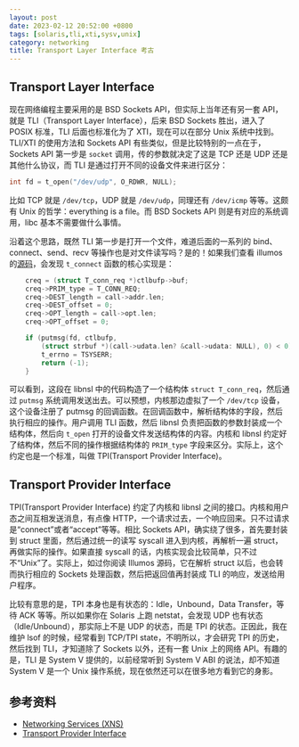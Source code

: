 ```yaml
---
layout: post
date: 2023-02-12 20:52:00 +0800
tags: [solaris,tli,xti,sysv,unix]
category: networking
title: Transport Layer Interface 考古
---
```


## Transport Layer Interface

现在网络编程主要采用的是 BSD Sockets API，但实际上当年还有另一套 API，就是 TLI（Transport Layer Interface），后来 BSD Sockets 胜出，进入了 POSIX 标准，TLI 后面也标准化为了 XTI，现在可以在部分 Unix 系统中找到。TLI/XTI 的使用方法和 Sockets API 有些类似，但是比较特别的一点在于，Sockets API 第一步是 `socket` 调用，传的参数就决定了这是 TCP 还是 UDP 还是其他什么协议，而 TLI 是通过打开不同的设备文件来进行区分：

```c
int fd = t_open("/dev/udp", O_RDWR, NULL);
```

比如 TCP 就是 `/dev/tcp`，UDP 就是 `/dev/udp`，同理还有 `/dev/icmp` 等等。这颇有 Unix 的哲学：everything is a file。而 BSD Sockets API 则是有对应的系统调用，libc 基本不需要做什么事情。

沿着这个思路，既然 TLI 第一步是打开一个文件，难道后面的一系列的 bind、connect、send、recv 等操作也是对文件读写吗？是的！如果我们查看 illumos 的[源码](https://github.com/illumos/illumos-gate/blob/46f52c84cb830d1636c093bd5c2d83074aeaf21c/usr/src/lib/libnsl/nsl/_conn_util.c#L76-L82)，会发现 `t_connect` 函数的核心实现是：

```c
	creq = (struct T_conn_req *)ctlbufp->buf;
	creq->PRIM_type = T_CONN_REQ;
	creq->DEST_length = call->addr.len;
	creq->DEST_offset = 0;
	creq->OPT_length = call->opt.len;
	creq->OPT_offset = 0;

	if (putmsg(fd, ctlbufp,
	    (struct strbuf *)(call->udata.len? &call->udata: NULL), 0) < 0) {
		t_errno = TSYSERR;
		return (-1);
	}
```

可以看到，这段在 libnsl 中的代码构造了一个结构体 `struct T_conn_req`，然后通过 `putmsg` 系统调用发送出去。可以预想，内核那边虚拟了一个 `/dev/tcp` 设备，这个设备注册了 putmsg 的回调函数。在回调函数中，解析结构体的字段，然后执行相应的操作。用户调用 TLI 函数，然后 libnsl 负责把函数的参数封装成一个结构体，然后向 `t_open` 打开的设备文件发送结构体的内容。内核和 libnsl 约定好了结构体，然后不同的操作根据结构体的 `PRIM_type` 字段来区分。实际上，这个约定也是一个标准，叫做 TPI(Transport Provider Interface)。

## Transport Provider Interface

TPI(Transport Provider Interface) 约定了内核和 libnsl 之间的接口。内核和用户态之间互相发送消息，有点像 HTTP，一个请求过去，一个响应回来。只不过请求是“connect”或者“accept”等等。相比 Sockets API，确实绕了很多，首先要封装到 struct 里面，然后通过统一的读写 syscall 进入到内核，再解析一遍 struct，再做实际的操作。如果直接 syscall 的话，内核实现会比较简单，只不过不“Unix”了。实际上，如过你阅读 Illumos 源码，它在解析 struct 以后，也会转而执行相应的 Sockets 处理函数，然后把返回值再封装成 TLI 的响应，发送给用户程序。

比较有意思的是，TPI 本身也是有状态的：Idle，Unbound，Data Transfer，等待 ACK 等等。所以如果你在 Solaris 上跑 netstat，会发现 UDP 也有状态（Idle/Unbound），那实际上不是 UDP 的状态，而是 TPI 的状态。正因此，我在维护 lsof 的时候，经常看到 TCP/TPI state，不明所以，才会研究 TPI 的历史，然后找到 TLI，才知道除了 Sockets 以外，还有一套 Unix 上的网络 API。有趣的是，TLI 是 System V 提供的，以前经常听到 System V ABI 的说法，却不知道 System V 是一个 Unix 操作系统，现在依然还可以在很多地方看到它的身影。

## 参考资料

- [Networking Services (XNS)](https://pubs.opengroup.org/onlinepubs/9647699/toc.pdf)
- [Transport Provider Interface](http://www.openss7.org/docs/tpi.pdf)